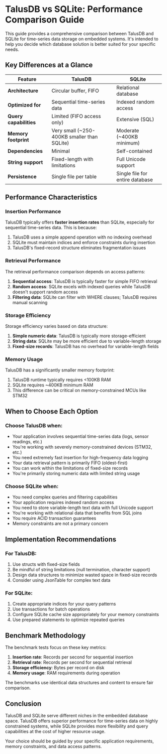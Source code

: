 # TalusDB vs SQLite: Performance Comparison Guide

This guide provides a comprehensive comparison between TalusDB and SQLite for time-series data storage on embedded systems. It's intended to help you decide which database solution is better suited for your specific needs.

## Key Differences at a Glance

| Feature | TalusDB | SQLite |
|---------|---------|--------|
| **Architecture** | Circular buffer, FIFO | Relational database |
| **Optimized for** | Sequential time-series data | Indexed random access |
| **Query capabilities** | Limited (FIFO access only) | Extensive (SQL) |
| **Memory footprint** | Very small (~250-400KB smaller than SQLite) | Moderate (~400KB minimum) |
| **Dependencies** | Minimal | Self-contained |
| **String support** | Fixed-length with limitations | Full Unicode support |
| **Persistence** | Single file per table | Single file for entire database |

## Performance Characteristics

### Insertion Performance

TalusDB typically offers **faster insertion rates** than SQLite, especially for sequential time-series data. This is because:

1. TalusDB uses a simple append operation with no indexing overhead
2. SQLite must maintain indices and enforce constraints during insertion
3. TalusDB's fixed-record structure eliminates fragmentation issues

### Retrieval Performance

The retrieval performance comparison depends on access patterns:

1. **Sequential access**: TalusDB is typically faster for simple FIFO retrieval
2. **Random access**: SQLite excels with indexed queries while TalusDB doesn't support random access
3. **Filtering data**: SQLite can filter with WHERE clauses; TalusDB requires manual scanning

### Storage Efficiency

Storage efficiency varies based on data structure:

1. **Simple numeric data**: TalusDB is typically more storage-efficient
2. **String data**: SQLite may be more efficient due to variable-length storage
3. **Fixed-size records**: TalusDB has no overhead for variable-length fields

### Memory Usage

TalusDB has a significantly smaller memory footprint:

1. TalusDB runtime typically requires <100KB RAM
2. SQLite requires ~400KB minimum RAM
3. This difference can be critical on memory-constrained MCUs like STM32

## When to Choose Each Option

### Choose TalusDB when:

- Your application involves sequential time-series data (logs, sensor readings, etc.)
- You're working with severely memory-constrained devices (STM32, etc.)
- You need extremely fast insertion for high-frequency data logging
- Your data retrieval pattern is primarily FIFO (oldest-first)
- You can work within the limitations of fixed-size records
- You're primarily storing numeric data with limited string usage

### Choose SQLite when:

- You need complex queries and filtering capabilities
- Your application requires indexed random access
- You need to store variable-length text data with full Unicode support
- You're working with relational data that benefits from SQL joins
- You require ACID transaction guarantees
- Memory constraints are not a primary concern

## Implementation Recommendations

### For TalusDB:

1. Use structs with fixed-size fields
2. Be mindful of string limitations (null termination, character support)
3. Design data structures to minimize wasted space in fixed-size records
4. Consider using JsonTable for complex text data

### For SQLite:

1. Create appropriate indices for your query patterns
2. Use transactions for batch operations
3. Configure SQLite cache size appropriately for your memory constraints
4. Use prepared statements to optimize repeated queries

## Benchmark Methodology

The benchmark tests focus on these key metrics:

1. **Insertion rate**: Records per second for sequential insertion
2. **Retrieval rate**: Records per second for sequential retrieval
3. **Storage efficiency**: Bytes per record on disk
4. **Memory usage**: RAM requirements during operation

The benchmarks use identical data structures and content to ensure fair comparison.

## Conclusion

TalusDB and SQLite serve different niches in the embedded database space. TalusDB offers superior performance for time-series data on highly constrained systems, while SQLite provides more flexibility and query capabilities at the cost of higher resource usage. 

Your choice should be guided by your specific application requirements, memory constraints, and data access patterns.
